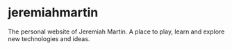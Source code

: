 # jeremiahmartin
The personal website of Jeremiah Martin. A place to play, learn and explore new technologies and ideas.
